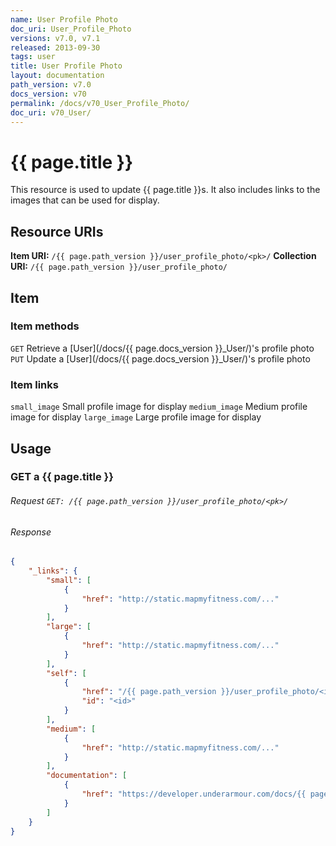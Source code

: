 ```yaml
---
name: User Profile Photo
doc_uri: User_Profile_Photo
versions: v7.0, v7.1
released: 2013-09-30
tags: user
title: User Profile Photo
layout: documentation
path_version: v7.0
docs_version: v70
permalink: /docs/v70_User_Profile_Photo/
doc_uri: v70_User/
---
```


# {{ page.title }}

This resource is used to update {{ page.title }}s. It also includes links to the images that can be used for display.

## Resource URIs

**Item URI:** `/{{ page.path_version }}/user_profile_photo/<pk>/`
**Collection URI:** `/{{ page.path_version }}/user_profile_photo/`

## Item

### Item methods

`GET` Retrieve a [User](/docs/{{ page.docs_version }}_User/)'s profile photo
`PUT` Update a [User](/docs/{{ page.docs_version }}_User/)'s profile photo

### Item links <a name="itemlinks"></a>

`small_image` Small profile image for display
`medium_image` Medium profile image for display
`large_image` Large profile image for display

## Usage

### GET a {{ page.title }}

###### Request `GET: /{{ page.path_version }}/user_profile_photo/<pk>/`

###### Response

```json
{
    "_links": {
        "small": [
            {
                "href": "http://static.mapmyfitness.com/..."
            }
        ],
        "large": [
            {
                "href": "http://static.mapmyfitness.com/..."
            }
        ],
        "self": [
            {
                "href": "/{{ page.path_version }}/user_profile_photo/<id>/",
                "id": "<id>"
            }
        ],
        "medium": [
            {
                "href": "http://static.mapmyfitness.com/..."
            }
        ],
        "documentation": [
            {
                "href": "https://developer.underarmour.com/docs/{{ page.doc_uri }}"
            }
        ]
    }
}
```
